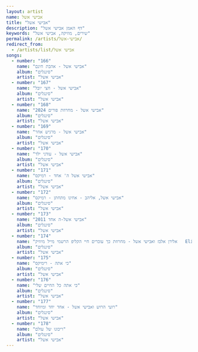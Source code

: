 ```yaml
---
layout: artist
name: אבישי אשל
title: "אבישי אשל"
description: "דף האמן אבישי אשל"
keywords: "שירים, מוזיקה, אבישי אשל"
permalink: /artists/אבישי-אשל/
redirect_from:
  - /artists/list/אבישי אשל
songs:
  - number: "166"
    name: "אבישי אשל - אהבת חינם"
    album: "סינגלים"
    artist: "אבישי אשל"
  - number: "167"
    name: "אבישי אשל - חצי יובל"
    album: "סינגלים"
    artist: "אבישי אשל"
  - number: "168"
    name: "אבישי אשל - מחרוזת פורים 2024"
    album: "סינגלים"
    artist: "אבישי אשל"
  - number: "169"
    name: "אבישי אשל - מרגיש אחר"
    album: "סינגלים"
    artist: "אבישי אשל"
  - number: "170"
    name: "אבישי אשל - עודני ילד"
    album: "סינגלים"
    artist: "אבישי אשל"
  - number: "171"
    name: "אבישי אשל ה' אחד - רמיקס"
    album: "סינגלים"
    artist: "אבישי אשל"
  - number: "172"
    name: "אבישי אשל, אליהב - אחינו מתחתן - רמיקס"
    album: "סינגלים"
    artist: "אבישי אשל"
  - number: "173"
    name: "אבישי אשל-ה אחד 2011"
    album: "סינגלים"
    artist: "אבישי אשל"
  - number: "174"
    name: "אלירן אלבז ואבישי אשל - מחרוזת כך עוברים חיי הקליפ הרשמי מייל מיוזיק   Eliran Elbaz _ Avishai Eshel Kach Ovrim.mp3מייל מיוזיק"
    album: "סינגלים"
    artist: "אבישי אשל"
  - number: "175"
    name: "כי אתה - רימיקס"
    album: "סינגלים"
    artist: "אבישי אשל"
  - number: "176"
    name: "כי אתה כל החיים שלי"
    album: "סינגלים"
    artist: "אבישי אשל"
  - number: "177"
    name: "רועי הרוש ואבישי אשל - אחד יחד ומיוחד"
    album: "סינגלים"
    artist: "אבישי אשל"
  - number: "178"
    name: "ריבונו של עולם"
    album: "סינגלים"
    artist: "אבישי אשל"
---
```

